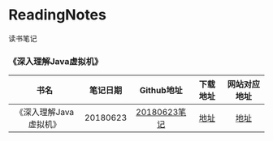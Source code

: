 # ReadingNotes
读书笔记



### 《深入理解Java虚拟机》

|          书名          | 笔记日期 |                          Github地址                          |                       下载地址                       |                 网站对应地址                 |
| :--------------------: | :------: | :----------------------------------------------------------: | :--------------------------------------------------: | :------------------------------------------: |
| 《深入理解Java虚拟机》 | 20180623 | [20180623笔记](深入理解Java虚拟机/深入理解Java虚拟机-笔记20180623/深入理解Java虚拟机2018-06-20一23.md) | [地址](download/深入理解Java虚拟机-笔记20180623.zip) | [地址](https://sumile.cn/archives/1841.html) |

